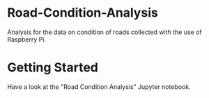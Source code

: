 # Road-Condition-Analysis
Analysis for the data on condition of roads collected with the use of Raspberry Pi.

# Getting Started
Have a look at the "Road Condition Analysis" Jupyter notebook.

